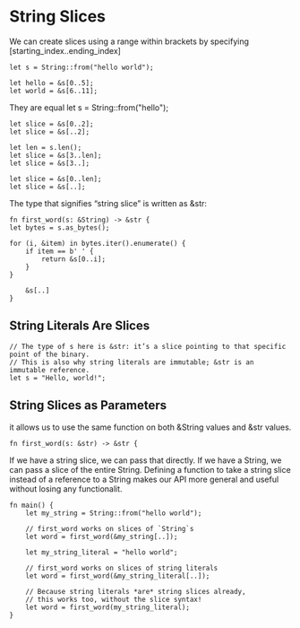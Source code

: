 # String Slices
We can create slices using a range within brackets by specifying [starting_index..ending_index]

    let s = String::from("hello world");

    let hello = &s[0..5];
    let world = &s[6..11];
    
They are equal
    let s = String::from("hello");

    let slice = &s[0..2];
    let slice = &s[..2];
    
    let len = s.len();
    let slice = &s[3..len];
    let slice = &s[3..];
    
    let slice = &s[0..len];
    let slice = &s[..];

The type that signifies “string slice” is written as &str:

    fn first_word(s: &String) -> &str {
    let bytes = s.as_bytes();

    for (i, &item) in bytes.iter().enumerate() {
        if item == b' ' {
            return &s[0..i];
        }
    }

        &s[..]
    }

## String Literals Are Slices

    // The type of s here is &str: it’s a slice pointing to that specific point of the binary. 
    // This is also why string literals are immutable; &str is an immutable reference.
    let s = "Hello, world!";


## String Slices as Parameters
it allows us to use the same function on both &String values and &str values.

    fn first_word(s: &str) -> &str {

If we have a string slice, we can pass that directly. If we have a String, we can pass a slice of the entire String. 
Defining a function to take a string slice instead of a reference to a String makes our API more general and useful without losing any functionalit.

    fn main() {
        let my_string = String::from("hello world");

        // first_word works on slices of `String`s
        let word = first_word(&my_string[..]);

        let my_string_literal = "hello world";

        // first_word works on slices of string literals
        let word = first_word(&my_string_literal[..]);

        // Because string literals *are* string slices already,
        // this works too, without the slice syntax!
        let word = first_word(my_string_literal);
    }
